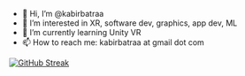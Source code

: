 - 👋 Hi, I’m @kabirbatraa
- 👀 I’m interested in XR, software dev, graphics, app dev, ML
- 🌱 I’m currently learning Unity VR
- 📫 How to reach me: kabirbatraa at gmail dot com

[![GitHub Streak](https://streak-stats.demolab.com/?user=kabirbatraa&currStreakNum=2FD3EB&fire=pink&sideLabels=F00&date_format=[Y.]n.j)](https://git.io/streak-stats)

<!---
kabirbatraa/kabirbatraa is a ✨ special ✨ repository because its `README.md` (this file) appears on your GitHub profile.
You can click the Preview link to take a look at your changes.
--->
